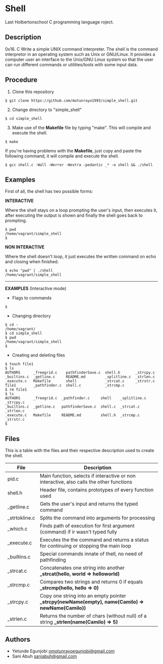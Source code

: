 # Shell

Last Holbertonschool C programming language roject.

## Description

0x16. C Write a simple UNIX command interpreter.
The shell is the command interpretor in an operating system such as Unix or GNU/Linux. It provides a computer user an interface to the Unix/GNU Linux system so that the user can run different commands or utilities/tools with some input data.

## Procedure

1. Clone this repository

```
$ git clone https://github.com/motunrayo1993/simple_shell.git
```

2. Change directory to "simple_shell"

```
$ cd simple_shell
```

3. Make use of the **Makefile** file by typing "make".
This will compile and execute the shell.

```
$ make
```

If you're having problems with the **Makefile**, just copy and paste the following command, it will compile and execute the shell.

```
$ gcc shell.c -Wall -Werror -Wextra -pedantic _* -o shell && ./shell
```

## Examples

First of all, the shell has two possible forms:

**INTERACTIVE**

Where the shell stays on a loop prompting the user's input, then executes it, after executing the output is shown and finally the shell goes back to prompting.

```
$ pwd
/home/vagrant/simple_shell
$
```

**NON INTERACTIVE**

Where the shell doesn't loop, it just executes the written command on echo and closing when finished.

```
$ echo "pwd" | ./shell
/home/vagrant/simple_shell
```
---

**EXAMPLES**
(Interactive mode)

* Flags to commands

```
$
```

* Changing directory

```
$ cd -
/home/vagrant/
$ cd simple_shell
$ pwd
/home/vagrant/simple_shell
$
```

* Creating and deleting files

```
$ touch file1
$ ls
AUTHORS      _freegrid.c    pathfinderSave.c  shell.h       _strcpy.c
_builtins.c  _getline.c     README.md         _splitline.c  _strlen.c
_execute.c   Makefile       shell             _strcat.c     _strstr.c
file1        _pathfinder.c  shell.c           _strcmp.c
$ rm file1
$ ls
AUTHORS      _freegrid.c  _pathfinder.c     shell    _splitline.c  _strcpy.c
_builtins.c  _getline.c   pathfinderSave.c  shell.c  _strcat.c     _strlen.c
_execute.c   Makefile     README.md         shell.h  _strcmp.c     _strstr.c
$
```

## Files

This is a table with the files and their respective description used to create the shell.

| File | Description |
| --- | --- |
| pid.c | Main function, selects if interactive or non interactive, also calls the other functions |
| shell.h | Header file, contains prototypes of every function used |
| _getline.c | Gets the user's input and returns the typed command |
| _strtokline.c | Splits the command into arguments for processing |
| _which.c | Finds path of execution for first argument (command) if ir wasn't typed fully |
| _execute.c | Executes the the command and returns a status for continuing or stopping the main loop |
| _builtins.c | Special commands innate of thell, no need of pathfinding |
| _strcat.c | Concatenates one string into another **_strcat(hello, world => helloworld)** |
| _strcmp.c | Compares two strings and returns 0 if equals **_strcmp(hello, hello => 0)** |
| _strcpy.c | Copy one string into an empty pointer **_strcpy(newName(empty), name(Camilo) => newName(Camilo))** |
| _strlen.c | Returns the number of chars (without null) of a string **_strlen(name(Camilo) => 5)** |

## Authors

* Yetunde Egunjobi <omotunrayoegunjobi@gmail.com>
* Sani Abuh <saniabuh@gmail.com>
